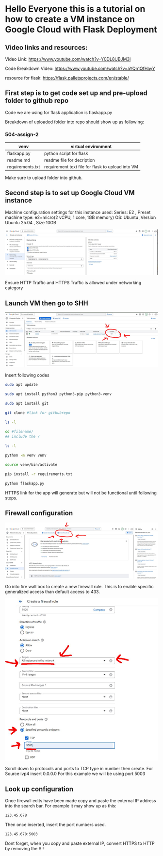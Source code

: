 
# Hello Everyone this is a tutorial on how to create a VM instance on Google Cloud with Flask Deployment

## Video links and resources: 

Video Link: https://www.youtube.com/watch?v=Y0DL8UBJM3I

Code Breakdown Video: https://www.youtube.com/watch?v=aYQn1QfHayY

resource for flask: https://flask.palletsprojects.com/en/stable/

## First step is to get code set up and pre-upload folder to github repo 

Code we are using for flask application is flaskapp.py

Breakdown of uploaded folder into repo should show up as following: 

### 504-assign-2
| venv | virtual environment |
|---|---|
| flaskapp.py | python script for flask |
|readme.md| readme file for decription |
|requirements.txt| requirement text file for flask to upload into VM |

Make sure to upload folder into github.


## Second step is to set up Google Cloud VM instance
Machine configuration settings for this instance used: 
Series: E2 , Preset machine type: e2=micro(2 vCPU, 1 core, 1GB memory) 
OS: Ubuntu ,Version Ubuntu 25.04 , Size 10GB

![ google networking ](images/screenshot1.JPG)

Ensure HTTP Traffic and HTTPS Traffic is allowed under networking category

## Launch VM then go to SHH

![ google shh ](images/screenshot2.JPG)

Insert following codes
```bash
sudo apt update 
```
```bash
sudo apt install python3 python3-pip python3-venv
```
```bash
sudo apt install git
```
```bash
git clone #link for githubrepo
```
```bash
ls -l
```
```bash
cd #filename/
## include the /
```
```bash
ls -l
```
```bash
python -m venv venv
```
```bash
source venv/bin/activate
```
```bash
pip install -r requirements.txt
```
```bash
python flaskapp.py
```
HTTPS link for the app will generate but will not be functional until following steps. 

## Firewall configuration
![ google firewall ](images/screenshot3.JPG)

Go into fire wall box to create a new firewall rule. 
This is to enable specific generalized access than default access to 433.

![ google fire config ](images/screenshot4.JPG)

Scroll down to protocols and ports to TCP type in number then create. 
For Source ivp4 insert 0.0.0.0
For this example we will be using port 5003

## Look up configuration
Once firewall edits have been made copy and paste the external IP address into the search bar. 
For example it may show up as this: 
```bash
123.45.678
```
Then once inserted, insert the port numbers used. 
```bash
123.45.678:5003
```
Dont forget, when you copy and paste external IP, convert HTTPS to HTTP  by removing the S !
